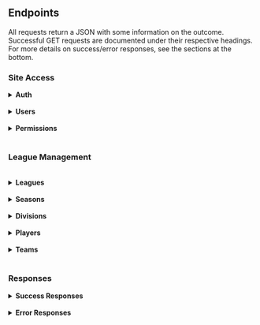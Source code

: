 <h2>Endpoints</h2>
All requests return a JSON with some information on the outcome. Successful GET requests are documented under their 
respective headings. For more details on success/error responses, see the sections at the bottom.
<h3>Site Access</h3>
<details>
<summary><b>Auth</b></summary>
The API has a two key system for authorization. An app key required for all requests, and a user key required for 
requests that are sensitive to user authentication (i.e. changing account details).  
The key is sent in the request header as a Bearer token.
<pre>
Authorization: Bearer AUTH_TOKEN
</pre>
The app key is require for all requests (except for authenticating user details and getting the user key). 
App keys are currently provided by the developer manually and expire after 3 months. 
A valid app key can be used to generate a new key, replacing the old one and resetting the expiry.

The user key is used to authenticate a specific user, and can be retreived by using the API request below. 
For requests requiring a user key, append it directly to the app key when making your request. Total key length 
should be 66 characters.

<details>
<summary>
<code>POST /api/tokens/user</code>
</summary>
Requests an auth token for a user, provided a valid username and password. Returns 401 error if unauthorized.<br>
Username:password should be submitted using a Basic Authorization header and DOES NOT require an app code<br>
Tokens expire after 14 days unless otherwise specified.
<pre>{
    "token": "a3b67df3547a49e6cd338a05c442d666"
}</pre>
</details>
<details>
<summary>
<code>DELETE /api/tokens/user</code>
</summary>
Revokes the auth token of the current user. <b>Requires user auth token</b><br>
Useful for logging a user out<br>
</details>
<details>
<summary>
<code>POST /api/tokens/user/validate</code>
</summary>
Checks if user auth token submitted is still valid. <b>Requires user auth token</b><br>
Useful for checking if user is logged in. Returns <code>403 FORBIDDEN</code> if token is not valid.<br>
<pre>{
    "user": 2,
    "expires": "Tue, 26 Mar 2024 03:16:34 GMT",
    "_links": {
        "user": "/api/users/2"
    }
}
</pre>
</details>
<details>
<summary>
<code>GET /api/tokens/app</code>
</summary>
Gets the token and expiry date of the current app token.<br>
Since it requires a valid app token to access, 
and only gives details on that token, only really useful for getting the expiry date<br>

<pre>{
    "expiry": "Tue, 23 Apr 2024 23:02:17 GMT",
    "token": "4ded8ce3796b368e93c5f87d36a7def051"
}
</pre>
</details>
<details>
<summary>
<code>POST /api/tokens/app</code>
</summary>
Requests a new app token and resets the expiry date.<br>
Requires a valid app token to access, 
and cannot be used to reset another authorized app's token.<br>
<pre>{
    "expiry": "Tue, 23 Apr 2024 23:02:17 GMT",
    "token": "4ded8ce3796b368e93c5f87d36a7def051"
}
</pre>
</details>
</details>
<br><details>
<summary><b>Users</b></summary>
<ul>
<details>
<summary><u>General</u></summary>
<ul>
<details>
    <summary><code>GET /api/users</code></summary>
    Gets list of all users. Optional args and defaults:<code>page=1, per_page=10 (max 100)</code>
    <pre>
{
    "items": [
        { ... user resource ... },
        { ... user resource ... },
        ...
    ],
    "_meta": {
        "page": 1,
        "per_page": 10,
        "total_pages": 20,
        "total_items": 195
    },
    "_links:" {
        "self": ".../api/users?page=1",
        "next": ".../api/users?page=2",
        "prev": null
    }
}</pre>
</details>
<details>
    <summary><code>GET /api/users/{id}</code></summary>
    Gets the user data of a user specified by their user id. The list of permissions in this result returns the keys 
only. For a full list see <code>GET /api/users/{int:id}/permissions</code><br>
<code>email</code> is only returned if that user's token is submitted in the request
    <pre>{
    "id": 1,
    "username": "Admin",
    "email": "admin@email.com", # only returned if the user requested their own data
    "player": 1,
    "discord": 34234523452345,
    "permissions": [
        "admin"
    ],
    "matches_streamed": 0,
    "matches_reviewed": 0,
    "reset_pass": false,
    "_links": {
        "self": "/api/users/1",
        "player": "/api/players/1",
        "discord": "/api/users/1/discord",
        "permissions": "/api/users/1/permissions",
        "matches_streamed": "/api/users/1/matches_streamed",
        "matches_reviewed": "/api/users/1/matches_reviewed",
    }
}</pre>
</details>
<details>
<summary><code>POST /api/users</code></summary>
Creates a new user. Returns a <code>201 CREATED</code>
<pre>
{
    "username": string, must be unique,
    "email": string, must be unique,
    "password: string
}</pre>
</details>
<details>
<summary><code>PUT /api/users/{int:id}</code></summary>
<b>Requires user auth token</b> - users are only authorized to change their own details<br>
Modifies a user. Returns <code>200 OK</code><br>
<pre># <em>italicised</em> fields are optional 
{
    <em>"username": "Admin"</em>,
    <em>"email": "admin@email.com"</em>
}</pre>
</details>
</ul>
</details>
<details>
<summary><u>Passwords</u></summary>
<ul>
<details>
<summary><code>POST /api/users/{id}/new_password</code></summary>
<b>Requires user auth token</b> - users are only authorized to change their own details<br>
Changes the users password. 
This will also set the re-issue the user token and set the <code>reset_pass</code> field on the user to False.<br>
Response is the new token.
<pre>{
    "password": "newpassword"
}</pre>
</details>
<details>
<summary><code>POST /api/users/forgot_password</code></summary>
Requests a reset password email for the specified user. Specify the user by either <code>username</code> 
or <code>email</code> field. Only one is required. On success will send a password reset token to the users email, 
which can be used to receive a temporary token. <br>
<pre>{
    "_links": {
        "user": "/api/users/2"
    },
    "result": "success",
    "user": 2
}</pre>
</details>
<details>
<summary><code>GET /api/users/forgot_password/{temp_token}</code></summary>
Uses a temporary token sent to a user via email to get a temporary auth token. This will revoke the current token for
that user, and set an expiry on the new token of 5 minutes. Will also set a <code>reset_pass</code> boolean to true on that user. It is recommended to force the user to change their
password after doing this.<br>
<pre>{
    "expires": "Mon, 25 Mar 2024 04:01:56 GMT",
    "token": "e392ae1467472ee8a591a11915f723b0"
}
</pre>
</details>
</ul>
</details>
<details>
<summary><u>Permissions</u></summary>
<ul>
<details>
<summary><code>GET /api/users/{id}/permissions</code></summary>
Gets a detailed list of the users permissions
<pre>{
    "username": "Admin",
    "permissions": [
        {
            "id": 1,
            "key": "team_mgr",
            "description": "Team Manager",
            "modifiers": {
                'team': 1
            },
            "_links": {
                "self": "/api/permissions/1"
            }
        }
    ],
    "_links": {
        "self": "/api/users/1/permissions"
    }
}</pre>
</details>
<details>
<summary><code>POST /api/users/{id}/permissions</code></summary>
Gives the user the permission defined by field <code>key</code>.<br>
Success returns <code>201 CREATED</code>
<pre>{
    'key': 'admin',
    'modifiers': { # insert modifiers as a json }
}</pre>
</details>
<details>
<summary><code>PUT /api/users/{id}/permissions</code></summary>
Updates the additional modifiers for user specified by {id} and the permission defined by field <code>key</code>.
<b>Overrides the modifiers tag completely with the new input</b>
<pre>{
    'key': 'admin',
    'modifiers': { # insert modifiers as a json }
}</pre>
</details>
<details>
<summary><code>POST /api/users/{id}/permissions/revoke</code></summary>
Revokes the permission specified by <code>key</code>  for user specified by {id}
<pre>{
    'key': 'admin'
}</pre>
</details>
</ul>
</details>
<details>
<summary><u>Discord</u></summary>
<ul>
<details>
<summary><code>GET /api/users/{id}/discord</code></summary>
Gets the user's linked discord profile. If request sent including user auth code, will also return
the access and refresh tokens
<pre>{
    "user": "Haelnorr",
    "discord_id": "1230918231",
    "token_expiration": "Tue, 26 Mar 2024 03:16:34 GMT",
    "access_token": "132f4d1234df1234d123e4213df234f",
    "refresh_token": "12387n293mo4if28734j9rm28d34r",
    "_links": {
        "self": "/api/users/2/discord",
        "user": "/api/users/2"
    }
}</pre>
</details>
<details>
<summary><code>POST /api/users/{id}/discord</code></summary>
Creates a new entry in the database recording the users discord information. User must be authenticated.<br>
<pre>{
    'discord_id': '123491203481209348123',
    'access_token': '31r234d123ecdx134fe234d',
    'refresh_token': '12w1ce2f234cs243ew',
    'expires_in': 604800
}</pre>
</details>
<details>
<summary><code>PUT /api/users/{id}/discord</code></summary>
Update a users discord information. User must be authenticated.
<pre># All fields optional
{
    'discord_id': '123491203481209348123',
    'access_token': '31r234d123ecdx134fe234d',
    'refresh_token': '12w1ce2f234cs243ew',
    'expires_in': 604800
}</pre>
</details>
<details>
<summary><code>DELETE /api/users/{id}/discord</code></summary>
Removes a users discord information. User must be authenticated. Returns <code>200 OK</code> on success
</details>
</ul>
</details>
<details>
<summary><u>Twitch</u></summary>
<ul>
<details>
<summary><code>GET /api/users/{id}/twitch</code></summary>
Gets the user's linked Twitch profile. If request sent including user auth code, will also return
the access and refresh tokens
<pre>{
    "user": "Haelnorr",
    "twitch_id": "1230918231",
    "token_expiration": "Tue, 26 Mar 2024 03:16:34 GMT",
    "access_token": "132f4d1234df1234d123e4213df234f",
    "refresh_token": "12387n293mo4if28734j9rm28d34r",
    "_links": {
        "self": "/api/users/2/twitch",
        "user": "/api/users/2"
    }
}</pre>
</details>
<details>
<summary><code>POST /api/users/{id}/twitch</code></summary>
Creates a new entry in the database recording the users twitch information. User must be authenticated. Returns <code>201 CREATED</code> on success<br>
<pre>{
    'twitch_id': '123491203481209348123',
    'access_token': '31r234d123ecdx134fe234d',
    'refresh_token': '12w1ce2f234cs243ew',
    'expires_in': 604800
}</pre>
</details>
<details>
<summary><code>PUT /api/users/{id}/twitch</code></summary>
Update a users twitch information. User must be authenticated. Returns <code>200 OK</code> on success
<pre># all fields optional
{
    'twitch_id': '123491203481209348123',
    'access_token': '31r234d123ecdx134fe234d',
    'refresh_token': '12w1ce2f234cs243ew',
    'expires_in': 604800
}</pre>
</details>
<details>
<summary><code>DELETE /api/users/{id}/twitch</code></summary>
Removes a users twitch information. User must be authenticated. Returns <code>200 OK</code> response on success
</details>
</ul>
</details>
</ul>


</details>
<br><details>
<summary><b>Permissions</b></summary>
This section is for requests regarding the permissions table. For assigning permissions to users, check the users section.
<ul>
<details>
<summary><code>GET /api/permissions/{id_or_key}</code></summary>
Returns a permission given its ID or unique key
<pre>{
    "id": 1,
    "key": "admin",
    "description": "Site Administrator",
    "users_count": 1,
    "_links": {
        "self": "/api/permissions/1"
    }
}</pre>
</details>
<details>
<summary><code>GET /api/permissions</code></summary>
Get a list of all permissions. Optional args and defaults:<code>page=1, per_page=10 (max 100)</code>
<pre>{
    "items": [
        { ... permission resource ... },
        { ... permission resource ... },
        ...
    ]
    "_meta": {
        "page": 1,
        "per_page": 10,
        "total_items": 1,
        "total_pages": 1
    },
    "_links": {
        "self": "/api/permissions?page=1&per_page=10",
        "next": null,
        "prev": null
    }
}</pre>
</details>
<details>
<summary><code>POST /api/permissions</code></summary>
Creates a new permission.
<pre># Italicised fields are optional
{
    'key': 'admin',
    <em>'description: 'Site Administrator'</em>
}</pre>
</details>
<details>
<summary><code>PUT /api/permissions/{id_or_key}</code></summary>
Updates an existing permission
<pre># Italicised fields are optional
{
    <em>'key': 'admin',</em>
    <em>'description: 'Site Administrator'</em>
}</pre>
</details>
<details>
<summary><code>GET /api/permissions/{id_or_key}/users</code></summary>
Lists all the users who have the specified permission
<pre>{
    "key": "admin",
    "permission": "Site Administrator",
    "users": [
        {
            "_links": {
                "self": "/api/users/1"
            },
            "id": 1,
            "username": "Admin"
        }
    ],
    "_links": {
        "self": "/api/permissions/1/users"
    }    
}</pre>
</details>
</ul>
</details>
<br>
<h3>League Management</h3>
<br><details>
<summary><b>Leagues</b></summary>
<ul>
<details>
<summary><code>GET /api/leagues</code></summary>
Returns a list of all leagues. Optional args and defaults:<code>page=1, per_page=10 (max 100)</code>
<pre>{
    "items": [
        { ... league item ... },
        { ... league item ... },
        ...
    ],
    "_meta": {
        "page": 1,
        "per_page": 10,
        "total_items": 2,
        "total_pages": 1
    },
    "_links": {
        "next": null,
        "prev": null,
        "self": "/api/leagues?page=1&per_page=10"
    }
}</pre>
</details>
<details>
<summary><code>GET /api/leagues/{id_or_acronym}</code></summary>
Returns a specified league
<pre>{
    "id": 1,
    "name": "Oceanic Slapshot League",
    "acronym": "OSL",
    "seasons_count": 18,
    "divisions_count": 3,
    "_links": {
        "self": "/api/leagues/1",
        "seasons": "/api/leagues/1/seasons",
        "divisions": "/api/leagues/1/divisions"
    }
}</pre>
</details>
<details>
<summary><code>POST /api/leagues</code></summary>
Creates a new league with the specified details.
<pre>{
    "name": "Oceanic Slapshot League",
    "acronym": "OSL"
}</pre>
<pre>{
    "id": 1,
    "name": "Oceanic Slapshot League",
    "acronym": "OSL",
    "seasons_count": 18,
    "divisions_count": 3,
    "_links": {
        "self": "/api/leagues/1",
        "seasons": "/api/leagues/1/seasons",
        "divisions": "/api/leagues/1/divisions"
    }
}</pre>
</details>
<details>
<summary><code>PUT /api/leagues/{id_or_acronym}</code></summary>
Updates a league with the specified details.
<pre># Italicised fields are optional
{
    <em>"name": "Oceanic Slapshot League",</em>
    <em>"acronym": "OSL"</em>
}</pre>
<pre>{
    "id": 1,
    "name": "Oceanic Slapshot League",
    "acronym": "OSL",
    "seasons_count": 18,
    "divisions_count": 3,
    "_links": {
        "self": "/api/leagues/1",
        "seasons": "/api/leagues/1/seasons",
        "divisions": "/api/leagues/1/divisions"
    }
}</pre>
</details>
<details>
<summary><code>GET /api/leagues/{id_or_acronym}/seasons</code></summary>
Gets a list of seasons in the specified league. Optional args and defaults: <code>page=1, per_page=10 (max 100)</code>
<pre>{
    "league": "Oceanic Slapshot League",
    "acronym": "OSL",
    "items": [
        { ... season item ... },
        { ... season item ... },
        ...
    ],
    "_meta": {
        "page": 1,
        "per_page": 10,
        "total_items": 18,
        "total_pages": 2
    },
    "_links": {
        "next": "/api/leagues/1/seasons?page=2&per_page=10",
        "prev": null,
        "self": "/api/leagues/1/seasons?page=1&per_page=10"
    }
}</pre>
</details>
<details>
<summary><code>GET /api/leagues/{id_or_acronym}/divisions</code></summary>
Gets a list of divisions in the specified league. Optional args and defaults: <code>page=1, per_page=10 (max 100)</code>
<pre>{
    "league": "Oceanic Slapshot League",
    "acronym": "OSL",
    "items": [
        { ... division item ... },
        { ... division item ... },
        ...
    ],
    "_meta": {
        "page": 1,
        "per_page": 10,
        "total_items": 3,
        "total_pages": 1
    },
    "_links": {
        "next": null,
        "prev": null,
        "self": "/api/leagues/1/divisions?page=1&per_page=10"
    }
}</pre>
</details>
</ul>
</details>
<br><details>
<summary><b>Seasons</b></summary>
<ul>
<details>
<summary><code>GET /api/seasons</code></summary>
Returns a list of all seasons. Optional args and defaults:<code>page=1, per_page=10 (max 100)</code>
<pre>{
    "items": [
        { ... season item ... },
        { ... season item ... },
        ...
    ],
    "_meta": {
        "page": 1,
        "per_page": 10,
        "total_items": 2,
        "total_pages": 1
    },
    "_links": {
        "next": null,
        "prev": null,
        "self": "/api/seasons?page=1&per_page=10"
    }
}</pre>
</details>
<details>
<summary><code>GET /api/seasons/{id}</code></summary>
Returns a specified season
<pre>{
    "id": 1,
    "name": "Season 1",
    "acronym": "S1",
    "league": "OSL",
    "match_type": "League",
    "divisions_count": 1,
    "start_date": null
    "end_date": null,
    "finals_end": null,
    "finals_start": null,
    "_links": {
        "divisions": "/api/seasons/1/divisions",
        "league": "/api/leagues/1",
        "match_type": null,
        "self": "/api/seasons/1"
    }
}</pre>
</details>
<details>
<summary><code>POST /api/seasons</code></summary>
Creates a new season with the specified details. <code>match_type</code> specifies the preset for lobby settings 
(i.e. periods, length, game type etc.)<br>
There can be multiple seasons with the same name or acronym, but not in the same league.
<pre># Italicised fields are optional
# Date input should be in the format YYYY-MM-DD
{
    "name": "Season 18",
    "acronym": "S18",
    "league": "osl", # can be ID or acronym
    "match_type": "league", # can be ID or name
    <em>"start_date": "2024-04-24",</em>
    <em>"end_date": "2024-05-24",</em>
    <em>"finals_start": "2024-05-24",</em>
    <em>"finals_end": "2024-06-15"</em>
}</pre>
</details>
<details>
<summary><code>PUT /api/seasons/{id}</code></summary>
Updates a season with the specified details.
<pre># Italicised fields are optional
# Date input should be in the format YYYY-MM-DD
{
    <em>"name": "Season 18",</em>
    <em>"acronym": "S18",</em>
    <em>"start_date": "2024-04-24",</em>
    <em>"end_date": "2024-05-24",</em>
    <em>"finals_start": "2024-05-24",</em>
    <em>"finals_end": "2024-06-15"</em>
}</pre>
</details>
<details>
<summary><code>GET /api/seasons/{id}/divisions</code></summary>
Gets a list of divisions in the specified season. Optional args and defaults: <code>page=1, per_page=10 (max 100)</code>
<pre>{
    "season": "Season 1",
    "acronym": "S1",
    "league": "OSL",
    "items": [
        { ... season_division item ... }
        { ... season_division item ... }
        ...
    ],
    "_meta": {
        "page": 1,
        "per_page": 10,
        "total_items": 1,
        "total_pages": 1
    },
    "_links": {
        "next": null,
        "prev": null,
        "self": "/api/seasons/1/divisions?page=1&per_page=10"
    }
}</pre>
</details>
</ul>
</details>
<br><details>
<summary><b>Divisions</b></summary>
<ul>
<details>
<summary><code>GET /api/divisions</code></summary>
Returns a list of all divisions. Optional args and defaults:<code>page=1, per_page=10 (max 100)</code>
<pre>{
    "items": [
        { ... division item ... },
        { ... division item ... },
        ...
    ],
    "_meta": {
        "page": 1,
        "per_page": 10,
        "total_items": 3,
        "total_pages": 1
    },
    "_links": {
        "next": null,
        "prev": null,
        "self": "/api/divisions?page=1&per_page=10"
    }
}</pre>
</details>
<details>
<summary><code>GET /api/divisions/{id}</code></summary>
Returns a specified division
<pre>{
    "id": 1,
    "name": "Pro League",
    "acronym": "PL",
    "league": "OSL",
    "description": "Where the Pros at",
    "seasons_count": 1,
    "_links": {
        "league": "/api/leagues/1",
        "seasons": "/api/divisions/1/seasons",
        "self": "/api/leagues/1"
    }
}</pre>
</details>
<details>
<summary><code>POST /api/divisions</code></summary>
Creates a new division with the specified details. <br>
There can be multiple divisions with the same name or acronym, but not in the same league.
<pre># Italicised fields are optional
{
    "name": "Open League",
    "acronym": "OL",
    "league": "osl", # can be ID or acronym
    <em>"description": "Where players new to the game can start"</em>
}</pre>
</details>
<details>
<summary><code>PUT /api/divisions/{id}</code></summary>
Updates a division with the specified details.
<pre># Italicised fields are optional
{
    <em>"name": "Open League",</em>
    <em>"acronym": "OL",</em>
    <em>"description": "Where players new to the game can start"</em>
}</pre>
</details>
<details>
<summary><code>GET /api/divisions/{id}/seasons</code></summary>
Gets a list of divisions in the specified season. Optional args and defaults: <code>page=1, per_page=10 (max 100)</code>
<pre>{
    "division": "Pro League",
    "acronym": "PL",
    "league": "OSL",
    "seasons": [
        {
            "name": "Season 1",
            "acronym": "S1",
            "id": 1,
            "_links": {
                "self": "/api/seasons/1"
            }
        }
    ],
    "_links": {
        "league": "/api/leagues/1",
        "self": "/api/divisions/1/seasons"
    }
}</pre>
</details>
</ul>
</details>
<br><details>
<summary><b>Players</b></summary>
<ul>
<details>
<summary><code>GET /api/players/{id}</code></summary>
Gets the specified player.
<pre>{
    "id": 1,
    "player_name": "Eagle",
    "slap_id": 155,
    "user": null,
    "current_team": null,
    "teams": 0,
    "first_season": "Season 1 Single League",
    "rookie": true,
    "free_agent_seasons": 0,
    "next_name_change": null,
    "_links": {
        "self": "/api/players/1",
        "user": "/api/users/1",
        "current_team": null,
        "first_season": "/api/season_division/1",
        "free_agent_seasons": "/api/players/1/free_agent",
        "teams": "/api/players/1/teams",
        "awards": "/api/teams/1/awards"
    }
}</pre>
</details>
<details>
<summary><code>GET /api/players</code></summary>
Gets the collection of all players. Optional args and defaults:<code>page=1, per_page=10 (max 100)</code>
<pre>{
    "items": [
        { ... player item ... }
        { ... player item ... }
        ...
    ],
    "_meta": {
        "page": 1,
        "per_page": 10,
        "total_items": 363,
        "total_pages": 37
    },
    "_links": {
        "next": "/api/players?page=2&per_page=10",
        "prev": null,
        "self": "/api/players?page=1&per_page=10"
    }
}</pre>
</details>
<details>
<summary><code>POST /api/players</code></summary>
Creates a new user.
<pre># Italicised fields are optional
{
    "player_name": "BestRookie",
    <em>"slap_id": 1213456,</em>
    <em>"rookie": true,</em>
    <em>"first_season_id": 42</em>
}</pre>
</details>
<details>
<summary><code>PUT /api/players/{id}</code></summary>
Updates a player.
<pre># Italicised fields are optional
{
    <em>"player_name": "BestRookie",</em>
    <em>"slap_id": 1213456,</em>
    <em>"rookie": true,</em>
    <em>"first_season_id": 42</em>
}</pre>
</details>
</ul>
</details>
<br><details>
<summary><b>Teams</b></summary>
<ul>
<details>
<summary><code>GET /api/teams/{id}</code></summary>
Gets the specified team.
<pre>{
    "id": 3,
    "name": "100 Throws",
    "acronym": "100",
    "active_players": 0,
    "awards": 0,
    "color": "9cd9e0",
    "founded_date": null,
    "logo": false,
    "seasons_played": 0,
    "_links": {
        "active_players": "/api/teams/3/players?current=True",
        "awards": "/api/teams/3/awards",
        "logo": null,
        "seasons_played": "/api/teams/3/seasons",
        "self": "/api/teams/3"
    }
}</pre>
</details>
<details>
<summary><code>GET /api/teams</code></summary>
Gets the collection of all teams. Optional args and defaults:<code>page=1, per_page=10 (max 100)</code>
<pre>{
    "items": [
        { ... team item ... }
        { ... team item ... }
        ...
    ],
    "_meta": {
        "page": 1,
        "per_page": 10,
        "total_items": 1,
        "total_pages": 1
    },
    "_links": {
        "next": null,
        "prev": null,
        "self": "/api/teams?page=1&per_page=10"
    }
}</pre>
</details>
<details>
<summary><code>POST /api/teams</code></summary>
Creates a new team.
<pre># Italicised fields are optional
{
    "name": "Best New Team",
    "acronym": "BNT",
    <em>"color": "9cd9e0",</em>
    <em>"logo": "/path/to/logo",</em> 
    <em>"founded_date": 2024-03-29</em>
}</pre>
</details>
<details>
<summary><code>PUT /api/teams/{id}</code></summary>
Updates a team.
<pre># Italicised fields are optional
{
    <em>"name": "Best New Team",</em>
    <em>"acronym": "BNT",</em>
    <em>"color": "9cd9e0",</em>
    <em>"logo": "/path/to/logo",</em> 
    <em>"founded_date": 2024-03-29</em>
}</pre>
</details>
</ul>
</details>
<br>

<h3>Responses</h3>
<details>
<summary><b>Success Responses</b></summary>
Some requests will respond with a more generic response format instead of a detailed object with lots of information.
Information from these responses are still helpful, and follow this format:
<pre># Example of a '200 OK' response
{
    "result": "OK",
    "message": "Division Open League updated",
    "location": "/api/divisions/3"
}</pre>
</details>
<br><details>
<summary><b>Error Responses</b></summary>
All error responses should have the corresponding HTTP response code as well as a body that follows this format:
<pre># Example 404 error response
{
    "error": "Not Found",
    "message": "Requested resource cannot be found",
    "missing_resource": "User with ID 5" # this field is only found on 404 errors
}</pre>
If an error occurs and you do not get a response that follows this format, please open an issue with details on how to 
reproduce the problem.
<ul></ul>
</details>